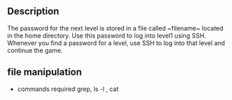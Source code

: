 ## Description

The password for the next level is stored in a file called ~filename~ located in the home directory. Use this password to log into level1 using SSH. Whenever you find a password for a level, use SSH to log into that level and continue the game.

## file manipulation

- commands required grep, ls -l , cat
